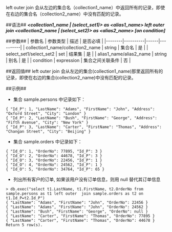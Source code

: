 
left outer join 会从左边的集合名（collection1_name）中返回所有的记录，即使在右边的集合名（collection2_name）中没有匹配的记录。

##语法##
***\<collection1_name | (select_set1)\> as \<alias1_name\> left outer join \<collection2_name | (select_set2)\> as \<alias2_name\> [on condition]***

##参数##
| 参数名 | 参数类型 | 描述 | 是否必填 |
|--------|----------|------|----------|
| collection1_name/collection2_name | string | 集合名  | 是 |
| select_set1/select_set2 | set | 结果集  | 是 |
| alias1_name/alias2_name | string | 别名  | 是 |
| condition | expression | 集合之间关联条件  | 否 |

##返回值##
left outer join 会从左边的集合(collection1_name)那里返回所有的记录，即使在右边的集合(collection2_name)中没有匹配的记录。

##示例##

   * 集合 sample.persons 中记录如下：

   ```lang-json
   { "Id_P": 1, "LastName": "Adams", "FirstName": "John", "Address": "Oxford Street", "City": "London" }
   { "Id_P": 2, "LastName": "Bush", "FirstName": "George", "Address": "Fifth Avenue", "City": "New York" }
   { "Id_P": 3, "LastName": "Carter", "FirstName": "Thomas", "Address": "Changan Street", "City": "Beijing" }
   ```

   * 集合 sample.orders 中记录如下：

   ```lang-json
   { "Id_O": 1, "OrderNo": 77895, "Id_P": 3 }
   { "Id_O": 2, "OrderNo": 44678, "Id_P": 3 }
   { "Id_O": 3, "OrderNo": 22456, "Id_P": 1 }
   { "Id_O": 4, "OrderNo": 24562, "Id_P": 1 }
   { "Id_O": 5, "OrderNo": 34764, "Id_P": 65 }
   ```

   *  列出所有客户的订单, 如果该用户没有订单信息，则用 null 替代其订单信息 

   ```lang-javascript
   > db.exec("select t1.LastName, t1.FirstName, t2.OrderNo from sample.persons as t1 left outer  join sample.orders as t2 on t1.Id_P=t2.Id_P")
   { "LastName": "Adams", "FirstName": "John", "OrderNo": 22456 }
   { "LastName": "Adams", "FirstName": "John", "OrderNo": 24562 }
   { "LastName": "Bush", "FirstName": "George", "OrderNo": null }
   { "LastName": "Carter", "FirstName": "Thomas", "OrderNo": 77895 }
   { "LastName": "Carter", "FirstName": "Thomas", "OrderNo": 44678 }
   Return 5 row(s).
   ```
